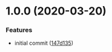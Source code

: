 # 1.0.0 (2020-03-20)


### Features

* initial commit ([147d135](https://github.com/mongodb-ansible-roles/ansible-role-icecc/commit/147d1350e2c3172b9bcb6771edb0e1a4575f8213))
